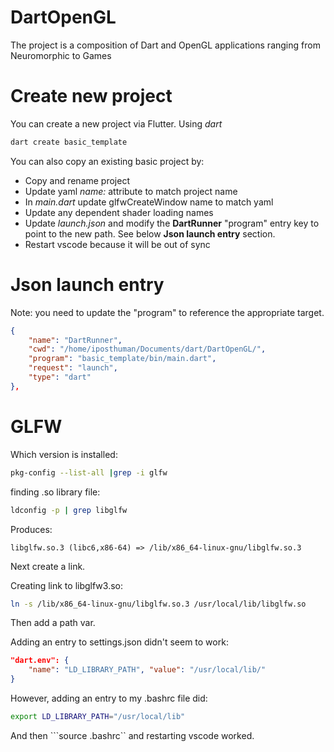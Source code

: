 # DartOpenGL
The project is a composition of Dart and OpenGL applications ranging from Neuromorphic to Games

# Create new project
You can create a new project via Flutter. Using *dart*

```sh
dart create basic_template
```

You can also copy an existing basic project by:
- Copy and rename project
- Update yaml *name:* attribute to match project name
- In *main.dart* update glfwCreateWindow name to match yaml
- Update any dependent shader loading names
- Update *launch.json* and modify the **DartRunner** "program" entry key to point to the new path. See below **Json launch entry** section.
- Restart vscode because it will be out of sync

# Json launch entry
Note: you need to update the "program" to reference the appropriate target.
```json
{
    "name": "DartRunner",
    "cwd": "/home/iposthuman/Documents/dart/DartOpenGL/",
    "program": "basic_template/bin/main.dart",
    "request": "launch",
    "type": "dart"
},
```

# GLFW
Which version is installed:
```sh
pkg-config --list-all |grep -i glfw
```

finding .so library file:
```sh
ldconfig -p | grep libglfw
```
Produces:
```
libglfw.so.3 (libc6,x86-64) => /lib/x86_64-linux-gnu/libglfw.so.3
```

Next create a link.

Creating link to libglfw3.so:
```sh
ln -s /lib/x86_64-linux-gnu/libglfw.so.3 /usr/local/lib/libglfw.so
```

Then add a path var.

Adding an entry to settings.json didn't seem to work:
```json
"dart.env": {
    "name": "LD_LIBRARY_PATH", "value": "/usr/local/lib/"
}
```

However, adding an entry to my .bashrc file did:
```sh
export LD_LIBRARY_PATH="/usr/local/lib"
```
And then ```source .bashrc`` and restarting vscode worked.
